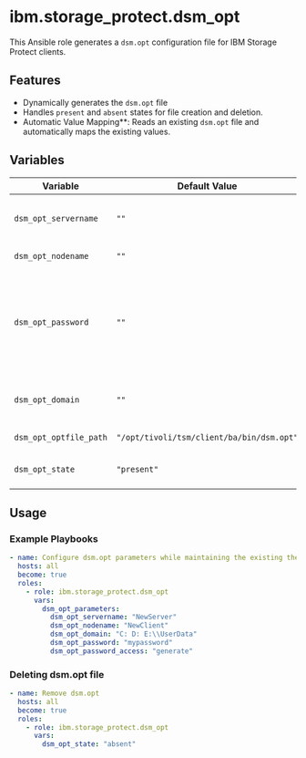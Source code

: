 # ibm.storage_protect.dsm_opt

This Ansible role generates a `dsm.opt` configuration file for IBM Storage Protect clients.

## Features
- Dynamically generates the `dsm.opt` file
- Handles `present` and `absent` states for file creation and deletion.
- Automatic Value Mapping**: Reads an existing `dsm.opt` file and automatically maps the existing values.

## Variables

| Variable              | Default Value   | Required | Description                                                                                                                                                                                                                                     |
|-----------------------|-----------------|----------|-------------------------------------------------------------------------------------------------------------------------------------------------------------------------------------------------------------------------------------------------|
| `dsm_opt_servername`          | `""`           | No       | Server name defined in dsm.sys                                                                                                                                                                                                                  |
| `dsm_opt_nodename`            | `""`           | No       | Node name of the client                                                                                                                                                                                                                         |
| `dsm_opt_password`            | `""`           | No       | Specifies the password you use to log on to the IBM Storage Protect server.                                                                                                                                                                     |
| `dsm_opt_domain`              | `""`             | No       | Directories or file systems to back up                                                                                                                                                                                                          |
| `dsm_opt_optfile_path`        | `"/opt/tivoli/tsm/client/ba/bin/dsm.opt"` | No       | Path for the dsm.opt file                                                                                                                                                                                                                       |
| `dsm_opt_state`               | `"present"`    | No       | Ensure file is present or absent                                                                                                                                                                                                                |


## Usage

### Example Playbooks
```yaml
- name: Configure dsm.opt parameters while maintaining the existing the parameters
  hosts: all
  become: true
  roles:
    - role: ibm.storage_protect.dsm_opt
      vars:
        dsm_opt_parameters:
          dsm_opt_servername: "NewServer"
          dsm_opt_nodename: "NewClient"
          dsm_opt_domain: "C: D: E:\\UserData"
          dsm_opt_password: "mypassword"
          dsm_opt_password_access: "generate"
```

### Deleting dsm.opt file
```yaml
- name: Remove dsm.opt
  hosts: all
  become: true
  roles:
    - role: ibm.storage_protect.dsm_opt
      vars:
        dsm_opt_state: "absent"
```

